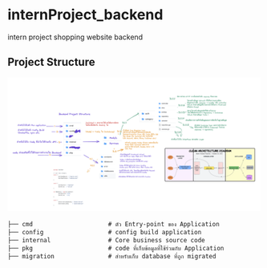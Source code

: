 # internProject_backend
intern project shopping website backend

## Project Structure

![alt text](image.png)

```
├── cmd                     # ตัว Entry-point ของ Application 
├── config                  # config build application
├── internal                # Core business source code
├── pkg                     # code ที่เก็บข้อมูลที่ใช้ร่วมกับ Application
├── migration               # สำหรับเก็บ database ที่ถูก migrated
```